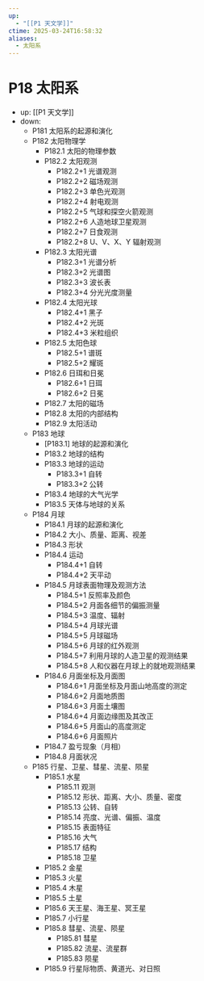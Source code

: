 ```yaml
---
up:
  - "[[P1 天文学]]"
ctime: 2025-03-24T16:58:32
aliases:
  - 太阳系
---
```


# P18 太阳系

- up: [[P1 天文学]]
- down:	
	- P181 太阳系的起源和演化
	- P182 太阳物理学
		- P182.1 太阳的物理参数
		- P182.2 太阳观测
			- P182.2+1 光谱观测
			- P182.2+2 磁场观测
			- P182.2+3 单色光观测
			- P182.2+4 射电观测
			- P182.2+5 气球和探空火箭观测
			- P182.2+6 人造地球卫星观测
			- P182.2+7 日食观测
			- P182.2+8 U、V、X、Y 辐射观测
		- P182.3 太阳光谱
			- P182.3+1 光谱分析
			- P182.3+2 光谱图
			- P182.3+3 波长表
			- P182.3+4 分光光度测量
		- P182.4 太阳光球
			- P182.4+1 黑子
			- P182.4+2 光斑
			- P182.4+3 米粒组织
		- P182.5 太阳色球
			- P182.5+1 谱斑
			- P182.5+2 耀斑
		- P182.6 日珥和日冕
			- P182.6+1 日珥
			- P182.6+2 日冕
		- P182.7 太阳的磁场
		- P182.8 太阳的内部结构
		- P182.9 太阳活动
	- P183 地球
		- [P183.1] 地球的起源和演化
		- P183.2 地球的结构
		- P183.3 地球的运动
			- P183.3+1 自转
			- P183.3+2 公转
		- P183.4 地球的大气光学
		- P183.5 天体与地球的关系
	- P184 月球
		- P184.1 月球的起源和演化
		- P184.2 大小、质量、距离、视差
		- P184.3 形状
		- P184.4 运动
			- P184.4+1 自转
			- P184.4+2 天平动
		- P184.5 月球表面物理及观测方法
			- P184.5+1 反照率及颜色
			- P184.5+2 月面各细节的偏振测量
			- P184.5+3 温度、辐射
			- P184.5+4 月球光谱
			- P184.5+5 月球磁场
			- P184.5+6 月球的红外观测
			- P184.5+7 利用月球的人造卫星的观测结果
			- P184.5+8 人和仪器在月球上的就地观测结果
		- P184.6 月面坐标及月面图
			- P184.6+1 月面坐标及月面山地高度的测定
			- P184.6+2 月面地质图
			- P184.6+3 月面土壤图
			- P184.6+4 月面边缘图及其改正
			- P184.6+5 月面山的高度测定
			- P184.6+6 月面照片
		- P184.7 盈亏现象（月相）
		- P184.8 月面状况
	- P185 行星、卫星、彗星、流星、陨星
		- P185.1 水星
			- P185.11 观测
			- P185.12 形状、距离、大小、质量、密度
			- P185.13 公转、自转
			- P185.14 亮度、光谱、偏振、温度
			- P185.15 表面特征
			- P185.16 大气
			- P185.17 结构
			- P185.18 卫星
		- P185.2 金星
		- P185.3 火星
		- P185.4 木星
		- P185.5 土星
		- P185.6 天王星、海王星、冥王星
		- P185.7 小行星
		- P185.8 彗星、流星、陨星
			- P185.81 彗星
			- P185.82 流星、流星群
			- P185.83 陨星
		- P185.9 行星际物质、黄道光、对日照
	
